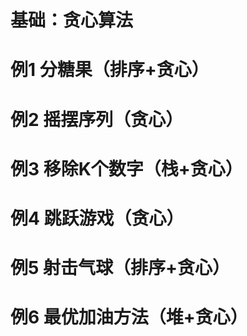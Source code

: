 # 基础：贪心算法

# 例1 分糖果（排序+贪心）

# 例2 摇摆序列（贪心）

# 例3 移除K个数字（栈+贪心）

# 例4 跳跃游戏（贪心）

# 例5 射击气球（排序+贪心）

# 例6 最优加油方法（堆+贪心）